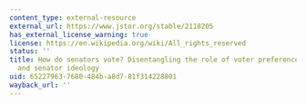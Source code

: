 ```yaml
---
content_type: external-resource
external_url: https://www.jstor.org/stable/2118205
has_external_license_warning: true
license: https://en.wikipedia.org/wiki/All_rights_reserved
status: ''
title: How do senators vote? Disentangling the role of voter preferences, party affiliation,
  and senator ideology
uid: 65227963-7680-484b-a8d7-81f314228801
wayback_url: ''
---
```

